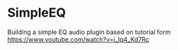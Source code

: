 # SimpleEQ
Building a simple EQ audio plugin based on tutorial form https://www.youtube.com/watch?v=i_Iq4_Kd7Rc
